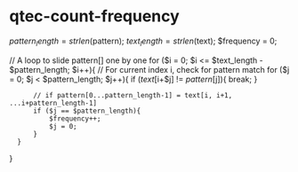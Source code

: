 # qtec-count-frequency

  $pattern_length = strlen($pattern);
  $text_length = strlen($text);
  $frequency = 0;

  // A loop to slide pattern[] one by one 
  for ($i = 0; $i <= $text_length - $pattern_length; $i++){
      // For current index i, check for pattern match
      for ($j = 0; $j < $pattern_length; $j++){
          if ($text[$i+$j] != $pattern[$j]){
              break;
          }
          
          // if pattern[0...pattern_length-1] = text[i, i+1, ...i+pattern_length-1]
          if ($j == $pattern_length){
              $frequency++;
              $j = 0;
          }
      }
  }

